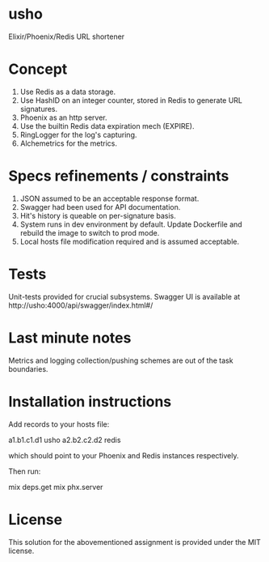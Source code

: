 # usho
Elixir/Phoenix/Redis URL shortener

# Concept

1. Use Redis as a data storage.
2. Use HashID on an integer counter, stored in Redis to generate URL signatures.
3. Phoenix as an http server.
4. Use the builtin Redis data expiration mech (EXPIRE).
5. RingLogger for the log's capturing.
6. Alchemetrics for the metrics.

# Specs refinements / constraints

1. JSON assumed to be an acceptable response format.
2. Swagger had been used for API documentation.
3. Hit's history is queable on per-signature basis.
4. System runs in dev environment by default. Update Dockerfile and rebuild the image to switch to prod mode.
5. Local hosts file modification required and is assumed acceptable.

# Tests

Unit-tests provided for crucial subsystems.
Swagger UI is available at http://usho:4000/api/swagger/index.html#/

# Last minute notes

Metrics and logging collection/pushing schemes are out of the task boundaries.

# Installation instructions

Add records to your hosts file:

a1.b1.c1.d1 usho
a2.b2.c2.d2 redis

which should point to your Phoenix and Redis instances respectively.

Then run:

mix deps.get
mix phx.server

# License
This solution for the abovementioned assignment is provided under the MIT license.
